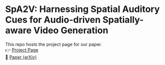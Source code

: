 # SpA2V: Harnessing Spatial Auditory Cues for Audio-driven Spatially-aware Video Generation

This repo hosts the project page for our paper.  
👉 [Project Page](https://tkpham3105.github.io/spa2v/)  
📄 [Paper (arXiv)](https://arxiv.org/abs/2508.00782)